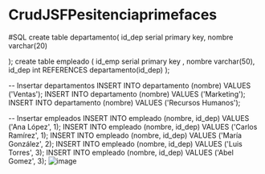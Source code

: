 # CrudJSFPesitenciaprimefaces
#SQL
create table departamento(
id_dep serial primary key,
nombre varchar(20) 

);
create table empleado (
id_emp serial primary key ,
nombre varchar(50),
  id_dep int REFERENCES departamento(id_dep)
);

-- Insertar departamentos
INSERT INTO departamento (nombre) VALUES ('Ventas');
INSERT INTO departamento (nombre) VALUES ('Marketing');
INSERT INTO departamento (nombre) VALUES ('Recursos Humanos');

-- Insertar empleados
INSERT INTO empleado (nombre, id_dep) VALUES ('Ana López', 1);
INSERT INTO empleado (nombre, id_dep) VALUES ('Carlos Ramírez', 1);
INSERT INTO empleado (nombre, id_dep) VALUES ('María González', 2);
INSERT INTO empleado (nombre, id_dep) VALUES ('Luis Torres', 3);
INSERT INTO empleado (nombre, id_dep) VALUES ('Abel Gomez', 3);
![image](https://github.com/abelgomezc/CrudJSFPesitenciaprimefaces/assets/121979015/9f25b007-4a2a-4dee-8032-effac355f43f)
